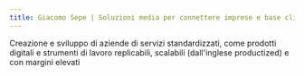 ```yaml
---
title: Giacomo Sepe | Soluzioni media per connettere imprese e base clienti
---
```


Creazione e sviluppo di aziende di servizi standardizzati, come prodotti digitali e strumenti di lavoro replicabili, scalabili (dall'inglese productized) e con margini elevati

<!-- Impeganto a realizzare strumenti e servizi che supportano imprenditori di PMI nella creazione di reputazione e asset media digitali monetizzabili -->

 <!-- 
Developing a set of solutions for daring shareholders who are ready to build iconic digital and media assets that generate additional revenue or improve reputation and brand perception
Building a suite of services and tools for company managers to develop an audience and create revenue generating media and digital assets -->
